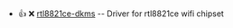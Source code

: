 - :+1: :x:  [rtl8821ce-dkms](http://de.archive.ubuntu.com/ubuntu/pool/universe/r/rtl8821ce/rtl8821ce-dkms_5.5.2.1-0ubuntu3~19.10.1_all.deb)  --	Driver for rtl8821ce wifi chipset

